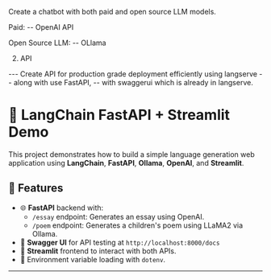 Create a chatbot with both paid and open source LLM models.

Paid:
-- OpenAI API

Open Source LLM:
-- OLlama 

2. API

--- Create API for production grade deployment efficiently using langserve
-- along with use FastAPI,
-- with swaggerui which is already in langserve.
# 🧠 LangChain FastAPI + Streamlit Demo

This project demonstrates how to build a simple language generation web application using **LangChain**, **FastAPI**, **Ollama**, **OpenAI**, and **Streamlit**.

## 🚀 Features

- 🌐 **FastAPI** backend with:
  - `/essay` endpoint: Generates an essay using OpenAI.
  - `/poem` endpoint: Generates a children's poem using LLaMA2 via Ollama.
- 🧪 **Swagger UI** for API testing at `http://localhost:8000/docs`
- 🧾 **Streamlit** frontend to interact with both APIs.
- 🔐 Environment variable loading with `dotenv`.

---